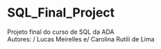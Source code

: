 # SQL_Final_Project
 Projeto final do curso de SQL da ADA \
 Autores: /
 Lucas Meirelles e/
 Carolina Rutili de Lima
 
 
